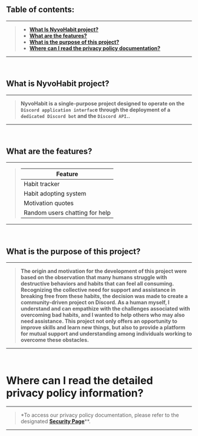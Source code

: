 ## Table of contents:
---
> -  [**What Is NyvoHabit project?**](#what-is-nyvohabit-project)
> -  [**What are the features?**](#what-are-the-features)
> -  [**What is the purpose of this project?**](#what-is-the-purpose-of-this-project)
> -  [**Where can I read the privacy policy documentation?**](#where-can-i-read-the-detailed-privacy-policy-information)
---


<br>


## What is NyvoHabit project?
---
 > **NyvoHabit is a single-purpose project designed to operate on the ```Discord application interfac```e through the deployment of a ```dedicated Discord bot``` and the ```Discord API```..**
---

<br>

## What are the features?
---
 > | Feature |
 > | ------- |
 > | Habit tracker | 
 > | Habit adopting system |
 > | Motivation quotes |
 > | Random users chatting for help |
---


<br>


## What is the purpose of this project?
---
> **The origin and motivation for the development of this project were based on the observation that many humans struggle with destructive behaviors and habits that can feel all
> consuming. Recognizing the collective need for support and assistance in breaking free from these habits, the decision was made to create a community-driven project on Discord. As a 
> human myself, I understand and can empathize with the challenges associated with overcoming bad habits, and I wanted to help others who may also need assistance. This project not only
> offers an opportunity to improve skills and learn new things, but also to provide a platform for mutual support and understanding among individuals working to overcome these
> obstacles.**
---


<br>


# Where can I read the detailed privacy policy information?
---
> *To access our privacy policy documentation, please refer to the designated [**Security Page**](https://github.com/KhodeNima/NyvoHabit/security/policy)**.
---


<br>

